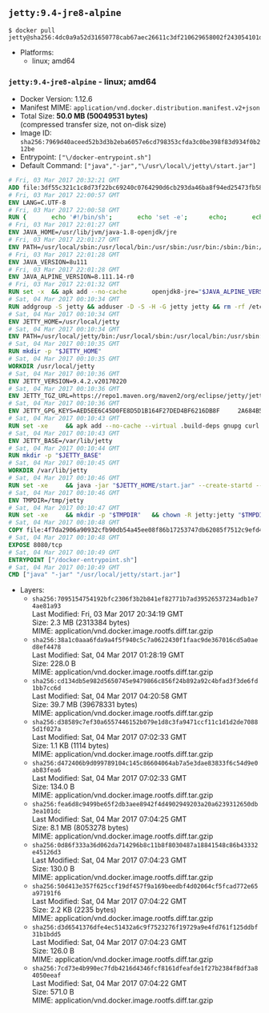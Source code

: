 ## `jetty:9.4-jre8-alpine`

```console
$ docker pull jetty@sha256:4dc0a9a52d31650778cab67aec26611c3df210629658002f243054101dc967e6
```

-	Platforms:
	-	linux; amd64

### `jetty:9.4-jre8-alpine` - linux; amd64

-	Docker Version: 1.12.6
-	Manifest MIME: `application/vnd.docker.distribution.manifest.v2+json`
-	Total Size: **50.0 MB (50049531 bytes)**  
	(compressed transfer size, not on-disk size)
-	Image ID: `sha256:7969d40aceed52b3d3b2eba6057e6cd798353cfda3c0be398f83d934f0b212be`
-	Entrypoint: `["\/docker-entrypoint.sh"]`
-	Default Command: `["java","-jar","\/usr\/local\/jetty\/start.jar"]`

```dockerfile
# Fri, 03 Mar 2017 20:32:21 GMT
ADD file:3df55c321c1c8d73f22bc69240c0764290d6cb293da46ba8f94ed25473fb5853 in / 
# Fri, 03 Mar 2017 22:00:57 GMT
ENV LANG=C.UTF-8
# Fri, 03 Mar 2017 22:00:58 GMT
RUN { 		echo '#!/bin/sh'; 		echo 'set -e'; 		echo; 		echo 'dirname "$(dirname "$(readlink -f "$(which javac || which java)")")"'; 	} > /usr/local/bin/docker-java-home 	&& chmod +x /usr/local/bin/docker-java-home
# Fri, 03 Mar 2017 22:01:27 GMT
ENV JAVA_HOME=/usr/lib/jvm/java-1.8-openjdk/jre
# Fri, 03 Mar 2017 22:01:27 GMT
ENV PATH=/usr/local/sbin:/usr/local/bin:/usr/sbin:/usr/bin:/sbin:/bin:/usr/lib/jvm/java-1.8-openjdk/jre/bin:/usr/lib/jvm/java-1.8-openjdk/bin
# Fri, 03 Mar 2017 22:01:28 GMT
ENV JAVA_VERSION=8u111
# Fri, 03 Mar 2017 22:01:28 GMT
ENV JAVA_ALPINE_VERSION=8.111.14-r0
# Fri, 03 Mar 2017 22:01:32 GMT
RUN set -x 	&& apk add --no-cache 		openjdk8-jre="$JAVA_ALPINE_VERSION" 	&& [ "$JAVA_HOME" = "$(docker-java-home)" ]
# Sat, 04 Mar 2017 00:10:34 GMT
RUN addgroup -S jetty && adduser -D -S -H -G jetty jetty && rm -rf /etc/group- /etc/passwd- /etc/shadow-
# Sat, 04 Mar 2017 00:10:34 GMT
ENV JETTY_HOME=/usr/local/jetty
# Sat, 04 Mar 2017 00:10:34 GMT
ENV PATH=/usr/local/jetty/bin:/usr/local/sbin:/usr/local/bin:/usr/sbin:/usr/bin:/sbin:/bin:/usr/lib/jvm/java-1.8-openjdk/jre/bin:/usr/lib/jvm/java-1.8-openjdk/bin
# Sat, 04 Mar 2017 00:10:35 GMT
RUN mkdir -p "$JETTY_HOME"
# Sat, 04 Mar 2017 00:10:35 GMT
WORKDIR /usr/local/jetty
# Sat, 04 Mar 2017 00:10:36 GMT
ENV JETTY_VERSION=9.4.2.v20170220
# Sat, 04 Mar 2017 00:10:36 GMT
ENV JETTY_TGZ_URL=https://repo1.maven.org/maven2/org/eclipse/jetty/jetty-home/9.4.2.v20170220/jetty-home-9.4.2.v20170220.tar.gz
# Sat, 04 Mar 2017 00:10:36 GMT
ENV JETTY_GPG_KEYS=AED5EE6C45D0FE8D5D1B164F27DED4BF6216DB8F 	2A684B57436A81FA8706B53C61C3351A438A3B7D 	5989BAF76217B843D66BE55B2D0E1FB8FE4B68B4 	B59B67FD7904984367F931800818D9D68FB67BAC 	BFBB21C246D7776836287A48A04E0C74ABB35FEA 	8B096546B1A8F02656B15D3B1677D141BCF3584D
# Sat, 04 Mar 2017 00:10:43 GMT
RUN set -xe 	&& apk add --no-cache --virtual .build-deps gnupg curl 	&& curl -SL "$JETTY_TGZ_URL" -o jetty.tar.gz 	&& curl -SL "$JETTY_TGZ_URL.asc" -o jetty.tar.gz.asc 	&& export GNUPGHOME="$(mktemp -d)" 	&& for key in $JETTY_GPG_KEYS; do 		gpg --keyserver ha.pool.sks-keyservers.net --recv-keys "$key"; done 	&& gpg --batch --verify jetty.tar.gz.asc jetty.tar.gz 	&& rm -r "$GNUPGHOME" 	&& tar -xvzf jetty.tar.gz 	&& mv jetty-home-$JETTY_VERSION/* ./ 	&& sed -i '/jetty-logging/d' etc/jetty.conf 	&& rm jetty.tar.gz* 	&& rm -fr jetty-home-$JETTY_VERSION/ 	&& apk del .build-deps 	&& rm -fr .build-deps 	&& rm -rf /tmp/hsperfdata_root
# Sat, 04 Mar 2017 00:10:43 GMT
ENV JETTY_BASE=/var/lib/jetty
# Sat, 04 Mar 2017 00:10:44 GMT
RUN mkdir -p "$JETTY_BASE"
# Sat, 04 Mar 2017 00:10:45 GMT
WORKDIR /var/lib/jetty
# Sat, 04 Mar 2017 00:10:46 GMT
RUN set -xe 	&& java -jar "$JETTY_HOME/start.jar" --create-startd --add-to-start="server,http,deploy,jsp,jstl,ext,resources,websocket,setuid" 	&& chown -R jetty:jetty "$JETTY_BASE" 	&& rm -rf /tmp/hsperfdata_root
# Sat, 04 Mar 2017 00:10:46 GMT
ENV TMPDIR=/tmp/jetty
# Sat, 04 Mar 2017 00:10:47 GMT
RUN set -xe 	&& mkdir -p "$TMPDIR" 	&& chown -R jetty:jetty "$TMPDIR"
# Sat, 04 Mar 2017 00:10:48 GMT
COPY file:4f7da2906a90932cfb90db54a45ee08f86b17253747db62085f7512c9efd46ad in / 
# Sat, 04 Mar 2017 00:10:48 GMT
EXPOSE 8080/tcp
# Sat, 04 Mar 2017 00:10:49 GMT
ENTRYPOINT ["/docker-entrypoint.sh"]
# Sat, 04 Mar 2017 00:10:49 GMT
CMD ["java" "-jar" "/usr/local/jetty/start.jar"]
```

-	Layers:
	-	`sha256:7095154754192bfc2306f3b2b841ef82771b7ad39526537234adb1e74ae81a93`  
		Last Modified: Fri, 03 Mar 2017 20:34:19 GMT  
		Size: 2.3 MB (2313384 bytes)  
		MIME: application/vnd.docker.image.rootfs.diff.tar.gzip
	-	`sha256:38a1c0aaa6fda9a4f5f940c5c7a0622430f1faac9de367016cd5a0aed8ef4478`  
		Last Modified: Sat, 04 Mar 2017 01:28:19 GMT  
		Size: 228.0 B  
		MIME: application/vnd.docker.image.rootfs.diff.tar.gzip
	-	`sha256:cd134db5e982d5650745e9479866c856f24b892a92c4bfad3f3de6fd1bb7cc6d`  
		Last Modified: Sat, 04 Mar 2017 04:20:58 GMT  
		Size: 39.7 MB (39678331 bytes)  
		MIME: application/vnd.docker.image.rootfs.diff.tar.gzip
	-	`sha256:d38589c7ef30a6557446152b079e1d8c3fa9471ccf11c1d1d2de70885d1f027a`  
		Last Modified: Sat, 04 Mar 2017 07:02:33 GMT  
		Size: 1.1 KB (1114 bytes)  
		MIME: application/vnd.docker.image.rootfs.diff.tar.gzip
	-	`sha256:d472406b9d099789104c145c86604064ab7a5e3dae83833f6c54d9e0ab83fea6`  
		Last Modified: Sat, 04 Mar 2017 07:02:33 GMT  
		Size: 134.0 B  
		MIME: application/vnd.docker.image.rootfs.diff.tar.gzip
	-	`sha256:fea6d8c9499be65f2db3aee8942f4d4902949203a20a6239312650db3ea101dc`  
		Last Modified: Sat, 04 Mar 2017 07:04:25 GMT  
		Size: 8.1 MB (8053278 bytes)  
		MIME: application/vnd.docker.image.rootfs.diff.tar.gzip
	-	`sha256:0d86f333a36d062da714296b8c11b8f8030487a18841548c86b43332e45126d3`  
		Last Modified: Sat, 04 Mar 2017 07:04:23 GMT  
		Size: 130.0 B  
		MIME: application/vnd.docker.image.rootfs.diff.tar.gzip
	-	`sha256:50d413e357f625ccf19df457f9a169beedbf4d02064cf5fcad772e65a97191f6`  
		Last Modified: Sat, 04 Mar 2017 07:04:22 GMT  
		Size: 2.2 KB (2235 bytes)  
		MIME: application/vnd.docker.image.rootfs.diff.tar.gzip
	-	`sha256:d3d6541376dfe4ec51432a6c9f7523276f19729a9e4fd761f125ddbf31b1bdd5`  
		Last Modified: Sat, 04 Mar 2017 07:04:23 GMT  
		Size: 126.0 B  
		MIME: application/vnd.docker.image.rootfs.diff.tar.gzip
	-	`sha256:7cd73e4b990ec7fdb4216d4346fcf8161dfeafde1f27b2384f8df3a84050eeaf`  
		Last Modified: Sat, 04 Mar 2017 07:04:22 GMT  
		Size: 571.0 B  
		MIME: application/vnd.docker.image.rootfs.diff.tar.gzip
